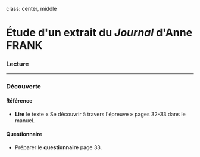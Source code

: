 class: center, middle

# Étude d'un extrait du *Journal* d'Anne FRANK

### Lecture

---

### Découverte

#### Référence

+ **Lire** le texte « Se découvrir à travers l'épreuve » pages 32-33 dans le manuel.

#### Questionnaire

+ Préparer le **questionnaire** page 33.



